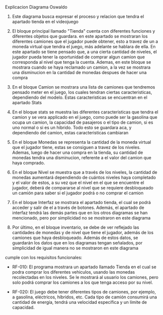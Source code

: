 Explicacion Diagrama Oswaldo 

1. Este diagrama busca expresar el proceso y relacion que tendra el apartado tienda en el videojuego

2. El bloque principal llamado "Tienda" cuenta con diferentes funciones y diferentes objetos que guardara. en este apartado se mostraran los diferentes camiones que el jugador puede obtener, esto a travez de un a moneda virtual que tendra el juego, más adelante se hablara de ella. En este apartado se tiene pensado que, a una cierta cantidad de niveles, el jugador pueda tener la oportunidad de comprar algun camion que corresponda al nivel que tenga la cuenta. Ademas, en este bloque se mostrara cuando se haya reclamado un camion, a la vez se mostrara una disminucion en la cantidad de monedas despues de hacer una compra

3. En el bloque Camion se mostrara una lista de camiones que tendremos pensado meter en el juego, los cuales tendran ciertas caracteristicas, dependiendo del modelo. Estas caracteristicas se encuentran en el apartado Stats

4. En el bloque stats se muestra las diferentes caracteristicas que tendra el camion y se vera applicado en el juego, como puede ser la gasolina que ocupa un camion, la capacidad de pasajeros o el tipo de camion, si es uno normal o si es un hibrido. Todo esto se guardara aca, y dependiendo del camion, estas caracteristicas cambiaran

5. En el bloque Monedas se representa la cantidad de la moneda virtual que el jugador tiene, estas se consiguen a travez de los niveles. Ademas, luego de hacer una compra en la tienda, su cantidad de monedas tendra una disminucion, referente a el valor del camion que haya comprado.

6. En el bloque Nivel se muestra que a través de los niveles, la cantidad de monedas aumentará dependiendo de cuántos niveles haya completado y el valor de estos, a su vez que el nivel en el que se encuentre el jugador, deberá de compararse al nivel que se requiere desbloqueado un camión para saber si el jugador podrá o no comprar el camion
7. En el bloque Interfaz se mostrara el apartado tienda,  el cual se podrá acceder y salir de el a través de botones. Además, el apartado de interfaz tendrá las demás partes que en los otros diagramas se han mencionado, pero por simplicidad no se mostraron en este diagrama

8. Por último, en el bloque inventario, se debe de ver reflejado las cantidades de monedas y de nivel que tiene el jugador, además de los camiones que haya desbloqueado. Además de estos datos, se guardarán los datos que en los diagramas tengan señalados, por simplicidad de igual manera no se mostraron en este diagrama

cumple con los requisitos funcionales:
- RF-010: El programa mostrara un apartado llamado Tienda en el cual se podra comprar los diferentes vehiculos, usando las monedas recolectadas en los niveles. Se le mostrará al usuario los camiones, pero solo podrá comprar los camiones a los que tenga acceso por su nivel.

- RF-020: El juego debe tener diferentes tipos de camiones, por ejemplo, a gasolina, eléctricos, híbridos, etc. Cada tipo de camión consumirá una cantidad de energía, tendrá una velocidad específica y un límite de capacidad.